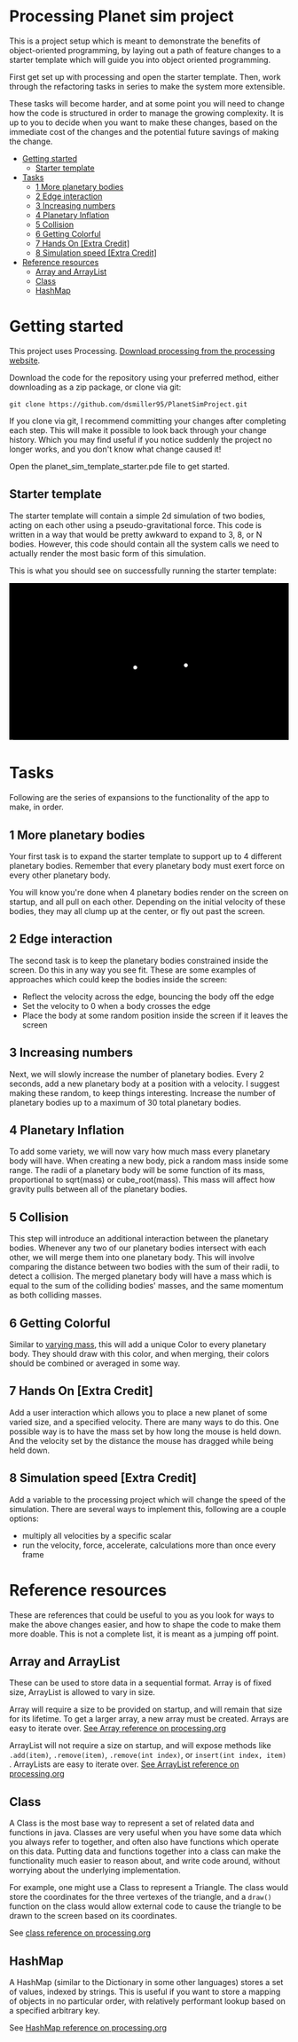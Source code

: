 # Processing Planet sim project

This is a project setup which is meant to demonstrate the benefits of object-oriented programming, by laying out a path of feature changes to a starter template which will guide you into object oriented programming.

First get set up with processing and open the starter template. Then, work through the refactoring tasks in series to make the system more extensible.

These tasks will become harder, and at some point you will need to change how the code is structured in order to manage the growing complexity. It is up to you to decide when you want to make these changes, based on the immediate cost of the changes and the potential future savings of making the change.


- [Getting started](#getting-started)
  - [Starter template](#starter-template)
- [Tasks](#tasks)
  - [1 More planetary bodies](#1-more-planetary-bodies)
  - [2 Edge interaction](#2-edge-interaction)
  - [3 Increasing numbers](#3-increasing-numbers)
  - [4 Planetary Inflation](#4-planetary-inflation)
  - [5 Collision](#5-collision)
  - [6 Getting Colorful](#6-getting-colorful)
  - [7 Hands On [Extra Credit]](#7-hands-on-extra-credit)
  - [8 Simulation speed [Extra Credit]](#8-simulation-speed-extra-credit)
- [Reference resources](#reference-resources)
  - [Array and ArrayList](#array-and-arraylist)
  - [Class](#class)
  - [HashMap](#hashmap)

# Getting started

This project uses Processing. [Download processing from the processing website](https://processing.org/download).

Download the code for the repository using your preferred method, either downloading as a zip package, or clone via git:
```
git clone https://github.com/dsmiller95/PlanetSimProject.git
```

If you clone via git, I recommend committing your changes after completing each step. This will make it possible to look back through your change history. Which you may find useful if you notice suddenly the project no longer works, and you don't know what change caused it!

Open the planet_sim_template_starter.pde file to get started.

## Starter template

The starter template will contain a simple 2d simulation of two bodies, acting on each other using a pseudo-gravitational force. This code is written in a way that would be pretty awkward to expand to 3, 8, or N bodies. However, this code should contain all the system calls we need to actually render the most basic form of this simulation.

This is what you should see on successfully running the starter template:


![Planet template animation](./resources/PlanetTemplateStart.gif)

# Tasks 

Following are the series of expansions to the functionality of the app to make, in order.


## 1 More planetary bodies

Your first task is to expand the starter template to support up to 4 different planetary bodies. Remember that every planetary body must exert force on every other planetary body.

You will know you're done when 4 planetary bodies render on the screen on startup, and all pull on each other. Depending on the initial velocity of these bodies, they may all clump up at the center, or fly out past the screen.


## 2 Edge interaction

The second task is to keep the planetary bodies constrained inside the screen. Do this in any way you see fit. These are some examples of approaches which could keep the bodies inside the screen:

- Reflect the velocity across the edge, bouncing the body off the edge
- Set the velocity to 0 when a body crosses the edge
- Place the body at some random position inside the screen if it leaves the screen


## 3 Increasing numbers

Next, we will slowly increase the number of planetary bodies. Every 2 seconds, add a new planetary body at a position with a velocity. I suggest making these random, to keep things interesting. Increase the number of planetary bodies up to a maximum of 30 total planetary bodies.


## 4 Planetary Inflation

To add some variety, we will now vary how much mass every planetary body will have. When creating a new body, pick a random mass inside some range. The radii of a planetary body will be some function of its mass, proportional to sqrt(mass) or cube_root(mass). This mass will affect how gravity pulls between all of the planetary bodies.


## 5 Collision

This step will introduce an additional interaction between the planetary bodies. Whenever any two of our planetary bodies intersect with each other, we will merge them into one planetary body. This will involve comparing the distance between two bodies with the sum of their radii, to detect a collision. The merged planetary body will have a mass which is equal to the sum of the colliding bodies' masses, and the same momentum as both colliding masses.


## 6 Getting Colorful

Similar to [varying mass](#4-varying-mass), this will add a unique Color to every planetary body. They should draw with this color, and when merging, their colors should be combined or averaged in some way.


## 7 Hands On [Extra Credit]

Add a user interaction which allows you to place a new planet of some varied size, and a specified velocity. There are many ways to do this. One possible way is to have the mass set by how long the mouse is held down. And the velocity set by the distance the mouse has dragged while being held down.

## 8 Simulation speed [Extra Credit]

Add a variable to the processing project which will change the speed of the simulation. There are several ways to implement this, following are a couple options:

- multiply all velocities by a specific scalar
- run the velocity, force, accelerate, calculations more than once every frame


# Reference resources

These are references that could be useful to you as you look for ways to make the above changes easier, and how to shape the code to make them more doable. This is not a complete list, it is meant as a jumping off point.

## Array and ArrayList

These can be used to store data in a sequential format. Array is of fixed size, ArrayList is allowed to vary in size.

Array will require a size to be provided on startup, and will remain that size for its lifetime. To get a larger array, a new array must be created. Arrays are easy to iterate over. [See Array reference on processing.org](https://processing.org/reference/Array.html)

ArrayList will not require a size on startup, and will expose methods like `.add(item)`, `.remove(item)`, `.remove(int index)`, or `insert(int index, item)` . ArrayLists are easy to iterate over. [See ArrayList reference on processing.org](https://processing.org/reference/ArrayList.html)

## Class

A Class is the most base way to represent a set of related data and functions in java. Classes are very useful when you have some data which you always refer to together, and often also have functions which operate on this data. Putting data and functions together into a class can make the functionality much easier to reason about, and write code around, without worrying about the underlying implementation.

For example, one might use a Class to represent a Triangle. The class would store the coordinates for the three vertexes of the triangle, and a `draw()` function on the class would allow external code to cause the triangle to be drawn to the screen based on its coordinates.

See [class reference on processing.org](https://processing.org/reference/class.html)

## HashMap

A HashMap (similar to the Dictionary in some other languages) stores a set of values, indexed by strings. This is useful if you want to store a mapping of objects in no particular order, with relatively performant lookup based on a specified arbitrary key.

See [HashMap reference on processing.org](https://processing.org/reference/HashMap.html)